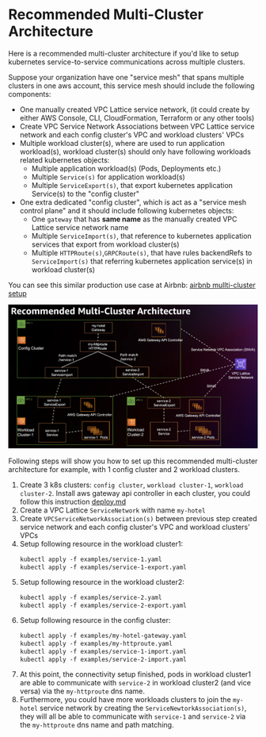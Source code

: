 # Recommended Multi-Cluster Architecture

Here is a recommended multi-cluster architecture if you'd like to setup kubernetes service-to-service communications across multiple clusters.

Suppose your organization have one "service mesh" that spans multiple clusters in one aws account, this service mesh should include the following components:
- One manually created VPC Lattice service network, (it could create by either AWS Console, CLI, CloudFormation, Terraform or any other tools)
- Create VPC Service Network Associations between VPC Lattice service network and each config cluster's VPC and workload clusters' VPCs
- Multiple workload cluster(s), where are used to run application workload(s), workload cluster(s) should only have following workloads related kubernetes objects:
  - Multiple application workload(s) (Pods, Deployments etc.)
  - Multiple `Service(s)` for application workload(s)
  - Multiple `ServiceExport(s)`, that export kubernetes application Service(s) to the "config cluster"
- One extra dedicated "config cluster", which is act as a "service mesh control plane" and it should include following kubernetes objects:
  - One `gateway` that has __same name__ as the manually created VPC Lattice service network name
  - Multiple `ServiceImport(s)`, that reference to kubernetes application services that export from workload cluster(s)
  - Multiple `HTTPRoute(s)`,`GRPCRoute(s)`, that have rules backendRefs to `ServiceImport(s)` that referring kubernetes application service(s) in workload cluster(s)


You can see this similar production use case at Airbnb: [airbnb mullti-cluster setup](https://www.youtube.com/watch?v=1D8lg36ZNHs)

![config cluster and multiple workload clusters](../images/multi-cluster.png)

Following  steps will show you how to set up this recommended multi-cluster architecture for example, with 1 config cluster and 2 workload clusters.
1. Create 3 k8s clusters: `config cluster`, `workload cluster-1`, `workload cluster-2`. Install aws gateway api controller in each cluster, you could follow this instruction [deploy.md](deploy.md)
1. Create a VPC Lattice `ServiceNetwork` with name `my-hotel`
1. Create `VPCServiceNetworkAssociation(s)` between previous step created service network and each config cluster's VPC and workload clusters' VPCs
1. Setup following resource in the workload cluster1:
    ```
    kubectl apply -f examples/service-1.yaml
    kubectl apply -f examples/service-1-export.yaml
    ```
1. Setup following resource in the workload cluster2:
    ```
    kubectl apply -f examples/service-2.yaml
    kubectl apply -f examples/service-2-export.yaml
    ```
1. Setup following resource in the config cluster:
    ```
    kubectl apply -f examples/my-hotel-gateway.yaml
    kubectl apply -f examples/my-httproute.yaml
    kubectl apply -f examples/service-1-import.yaml
    kubectl apply -f examples/service-2-import.yaml
    ```
1. At this point, the connectivity setup finished, pods in workload cluster1 are able to communicate with `service-2` in workload cluster2 (and vice versa) via the `my-httproute` dns name.
1. Furthermore, you could have more workloads clusters to join the `my-hotel` service network by creating the `ServiceNewtorkAssociation(s)`, they will all be able to communicate with `service-1` and `service-2` via the `my-httproute` dns name and path matching.
